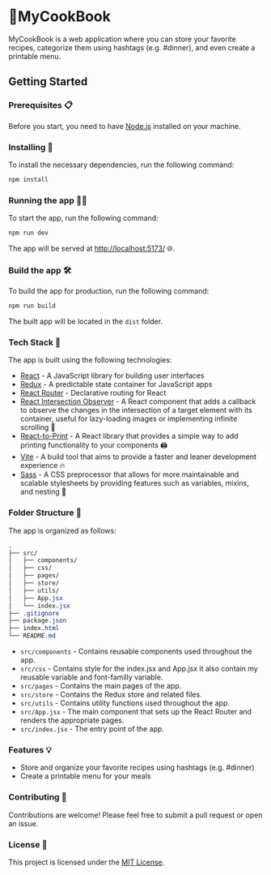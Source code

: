# 📖MyCookBook

MyCookBook is a web application where you can store your favorite recipes, categorize them using hashtags (e.g. #dinner), and even create a printable menu.

## Getting Started

### Prerequisites 📋

Before you start, you need to have [Node.js](https://nodejs.org/) installed on your machine.

### Installing 🧰

To install the necessary dependencies, run the following command:

```bash
npm install
```

### Running the app 🏃‍♀️

To start the app, run the following command:

```bash
npm run dev
```

The app will be served at <http://localhost:5173/> 🌐.

### Build the app 🛠️

To build the app for production, run the following command:

```bash
npm run build
```

The built app will be located in the `dist` folder.

### Tech Stack 🔧

The app is built using the following technologies:

- [React](https://reactjs.org/) - A JavaScript library for building user interfaces
- [Redux](https://redux.js.org/) - A predictable state container for JavaScript apps
- [React Router](https://reactrouter.com/en/main) - Declarative routing for React
- [React Intersection Observer](https://www.npmjs.com/package/react-intersection-observer) - A React component that adds a callback to observe the changes in the intersection of a target element with its container, useful for lazy-loading images or implementing infinite scrolling 🚀
- [React-to-Print](https://www.npmjs.com/package/react-to-print) - A React library that provides a simple way to add printing functionality to your components 🖨️
- [Vite](https://vitejs.dev/) - A build tool that aims to provide a faster and leaner development experience 🔥
- [Sass](https://sass-lang.com/) - A CSS preprocessor that allows for more maintainable and scalable stylesheets by providing features such as variables, mixins, and nesting 🎨

### Folder Structure 🌳

The app is organized as follows:

```css
.
├── src/
│   ├── components/
│   ├── css/
│   ├── pages/
│   ├── store/
│   ├── utils/
│   ├── App.jsx
│   └── index.jsx
├── .gitignore
├── package.json
├── index.html
└── README.md
```

- `src/components` - Contains reusable components used throughout the app.
- `src/css` - Contains style for the index.jsx and App.jsx it also contain my reusable variable and font-familly variable.
- `src/pages` - Contains the main pages of the app.
- `src/store` - Contains the Redux store and related files.
- `src/utils` - Contains utility functions used throughout the app.
- `src/App.jsx` - The main component that sets up the React Router and renders the appropriate pages.
- `src/index.jsx` - The entry point of the app.

### Features 💡

- Store and organize your favorite recipes using hashtags (e.g. #dinner)
- Create a printable menu for your meals

### Contributing 🤝

Contributions are welcome! Please feel free to submit a pull request or open an issue.

### License 📝

This project is licensed under the [MIT License](https://chat.openai.com/LICENSE).

